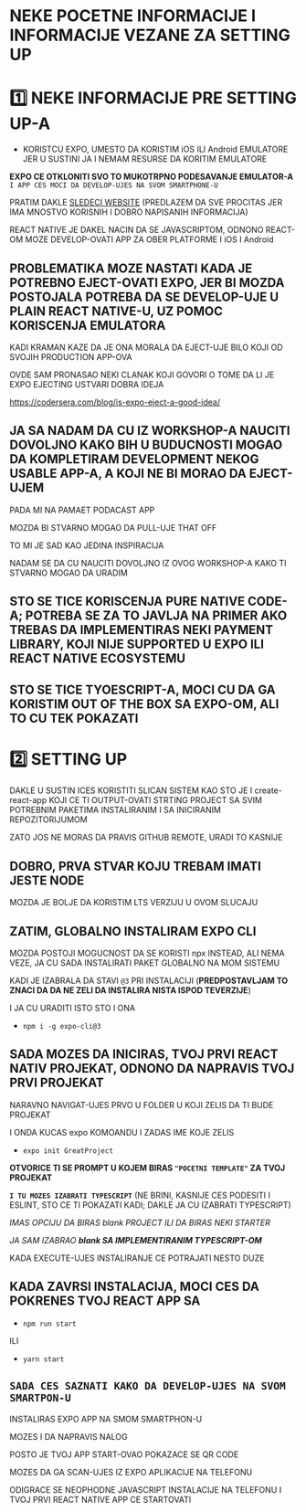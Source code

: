 # NEKE POCETNE INFORMACIJE I INFORMACIJE VEZANE ZA SETTING UP

# :one: NEKE INFORMACIJE PRE SETTING UP-A

- KORISTCU EXPO, UMESTO DA KORISTIM iOS ILI Android EMULATORE JER U SUSTINI JA I NEMAM RESURSE DA KORITIM EMULATORE

**EXPO CE OTKLONITI SVO TO MUKOTRPNO PODESAVANJE EMULATOR-A** `I APP CES MOCI DA DEVELOP-UJES NA SVOM SMARTPHONE-U`

PRATIM DAKLE [SLEDECI WEBSITE](https://kadikraman.github.io/react-native-v2/) (PREDLAZEM DA SVE PROCITAS JER IMA MNOSTVO KORISNIH I DOBRO NAPISANIH INFORMACIJA)

REACT NATIVE JE DAKEL NACIN DA SE JAVASCRIPTOM, ODNONO REACT-OM MOZE DEVELOP-OVATI APP ZA OBER PLATFORME I iOS I Android

## PROBLEMATIKA MOZE NASTATI KADA JE POTREBNO EJECT-OVATI EXPO, JER BI MOZDA POSTOJALA POTREBA DA SE DEVELOP-UJE U PLAIN REACT NATIVE-U, UZ POMOC KORISCENJA EMULATORA

KADI KRAMAN KAZE DA JE ONA MORALA DA EJECT-UJE BILO KOJI OD SVOJIH PRODUCTION APP-OVA

OVDE SAM PRONASAO NEKI CLANAK KOJI GOVORI O TOME DA LI JE EXPO EJECTING USTVARI DOBRA IDEJA

<https://codersera.com/blog/is-expo-eject-a-good-idea/>

## JA SA NADAM DA CU IZ WORKSHOP-A NAUCITI DOVOLJNO KAKO BIH U BUDUCNOSTI MOGAO DA KOMPLETIRAM DEVELOPMENT NEKOG USABLE APP-A, A KOJI NE BI MORAO DA EJECT-UJEM

PADA MI NA PAMAET PODACAST APP

MOZDA BI STVARNO MOGAO DA PULL-UJE THAT OFF

TO MI JE SAD KAO JEDINA INSPIRACIJA

NADAM SE DA CU NAUCITI DOVOLJNO IZ OVOG WORKSHOP-A KAKO TI STVARNO MOGAO DA URADIM

## STO SE TICE KORISCENJA PURE NATIVE CODE-A; POTREBA SE ZA TO JAVLJA NA PRIMER AKO TREBAS DA IMPLEMENTIRAS NEKI PAYMENT LIBRARY, KOJI NIJE SUPPORTED U EXPO ILI REACT NATIVE ECOSYSTEMU

## STO SE TICE TYOESCRIPT-A, MOCI CU DA GA KORISTIM OUT OF THE BOX SA EXPO-OM, ALI TO CU TEK POKAZATI

# :two: SETTING UP

DAKLE U SUSTIN ICES KORISTITI SLICAN SISTEM KAO STO JE I create-react-app KOJI CE TI OUTPUT-OVATI STRTING PROJECT SA SVIM POTREBNIM PAKETIMA INSTALIRANIM I SA INICIRANIM REPOZITORIJUMOM

ZATO JOS NE MORAS DA PRAVIS GITHUB REMOTE, URADI TO KASNIJE

## DOBRO, PRVA STVAR KOJU TREBAM IMATI JESTE NODE

MOZDA JE BOLJE DA KORISTIM LTS VERZIJU U OVOM SLUCAJU

## ZATIM, GLOBALNO INSTALIRAM EXPO CLI

MOZDA POSTOJI MOGUCNOST DA SE KORISTI npx INSTEAD, ALI NEMA VEZE, JA CU SADA INSTALIRATI PAKET GLOBALNO NA MOM SISTEMU

KADI JE IZABRALA DA STAVI `@3` PRI INSTALACIJI (**PREDPOSTAVLJAM TO ZNACI DA DA NE ZELI DA INSTALIRA NISTA ISPOD TEVERZIJE**)

I JA CU URADITI ISTO STO I ONA

- `npm i -g expo-cli@3`

## SADA MOZES DA INICIRAS, TVOJ PRVI REACT NATIV PROJEKAT, ODNONO DA NAPRAVIS TVOJ PRVI PROJEKAT

NARAVNO NAVIGAT-UJES PRVO U FOLDER U KOJI ZELIS DA TI BUDE PROJEKAT

I ONDA KUCAS expo KOMOANDU I ZADAS IME KOJE ZELIS

- `expo init GreatProject`

**OTVORICE TI SE PROMPT U KOJEM BIRAS `"POCETNI TEMPLATE"` ZA TVOJ PROJEKAT**

**`I TU MOZES IZABRATI TYPESCRIPT`** (NE BRINI, KASNIJE CES PODESITI I ESLINT, STO CE TI POKAZATI KADI; DAKLE JA CU IZABRATI TYPESCRIPT)

*IMAS OPCIJU DA BIRAS blank PROJECT ILI DA BIRAS NEKI STARTER*

*JA SAM IZABRAO **blank SA IMPLEMENTIRANIM TYPESCRIPT-OM***

KADA EXECUTE-UJES INSTALIRANJE CE POTRAJATI NESTO DUZE

## KADA ZAVRSI INSTALACIJA, MOCI CES DA POKRENES TVOJ REACT APP SA

- `npm run start`

ILI

- `yarn start`

## `SADA CES SAZNATI KAKO DA DEVELOP-UJES NA SVOM SMARTPON-U`

INSTALIRAS EXPO APP NA SMOM SMARTPHON-U

MOZES I DA NAPRAVIS NALOG

POSTO JE TVOJ APP START-OVAO POKAZACE SE QR CODE

MOZES DA GA SCAN-UJES IZ EXPO APLIKACIJE NA TELEFONU

ODIGRACE SE NEOPHODNE JAVASCRIPT INSTALACIJE NA TELEFONU I TVOJ PRVI REACT NATIVE APP CE STARTOVATI
